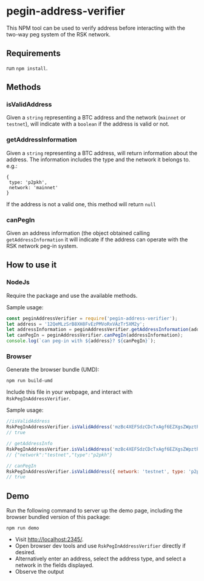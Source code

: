 # pegin-address-verifier

This NPM tool can be used to verify address before interacting with the two-way peg system of the RSK network.

## Requirements

run `npm install`.

## Methods

### isValidAddress
Given a `string` representing a BTC address and the network (`mainnet` or `testnet`), will indicate with a `boolean` if the address is valid or not.

### getAddressInformation
Given a `string` representing a BTC address, will return information about the address. The information includes the type and the network it belongs to. e.g.:
```
{
 type: 'p2pkh',
 network: 'mainnet'
}
```
If the address is not a valid one, this method will return `null`
### canPegIn
Given an address information (the object obtained calling `getAddressInformation` it will indicate if the address can operate with the RSK network peg-in system.

## How to use it

### NodeJs

Require the package and use the available methods.

Sample usage:

```javascript
const peginAddressVerifier = require('pegin-address-verifier');
let address = '12QeMLzSrB8XH8FvEzPMVoRxVAzTr5XM2y';
let addressInformation = peginAddressVerifier.getAddressInformation(address);
let canPegIn = peginAddressVerifier.canPegIn(addressInformation);
console.log(`can peg-in with ${address}? ${canPegIn}`);
```

### Browser

Generate the browser bundle (UMD):

```shell
npm run build-umd
```

Include this file in your webpage, and interact with `RskPegInAddressVerifier`.

Sample usage:

```javascript
//isValidAddress
RskPegInAddressVerifier.isValidAddress('mzBc4XEFSdzCDcTxAgf6EZXgsZWpztRhef', 'testnet');
// true

// getAddressInfo
RskPegInAddressVerifier.isValidAddress('mzBc4XEFSdzCDcTxAgf6EZXgsZWpztRhef');
// {"network":"testnet","type":"p2pkh"}

// canPegIn
RskPegInAddressVerifier.isValidAddress({ network: 'testnet', type: 'p2pkh' });
// true
```

## Demo

Run the following command to server up the demo page,
including the browser bundled version of this package:

```shell
npm run demo
```

- Visit [http://localhost:2345/](http://localhost:2345/).
- Open browser dev tools and use `RskPegInAddressVerifier` directly if desired.
- Alternatively enter an address, select the address type, and select a network in the fields displayed.
- Observe the output
